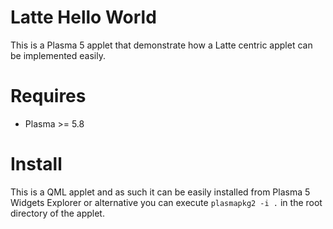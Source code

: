 # Latte Hello World

This is a Plasma 5 applet that demonstrate how a Latte centric applet can be implemented easily.

# Requires

- Plasma >= 5.8

# Install

This is a QML applet and as such it can be easily installed from Plasma 5 Widgets Explorer or alternative you can execute `plasmapkg2 -i .` in the root directory of the applet.
